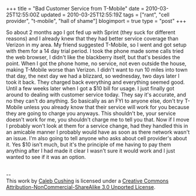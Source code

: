 +++
title = "Bad Customer Service from T-Mobile"
date = 2010-03-25T12:55:00Z
updated = 2010-03-25T12:55:19Z
tags = ["rant", "cell provider", "t-mobile", "hall of shame"]
blogimport = true 
type = "post"
+++

So about 2 months ago I got fed up with Sprint (they suck for different reasons) and I already knew that they had better service coverage than Verizon in my area. My friend suggested T-Mobile, so I went and got setup with them for a 14 day trial period. I took the phone made some calls tried the web browser, I didn't like the blackberry itself, but that's besides the point. When I got the phone home, no service, not even outside the house, making T-Mobile worse than Verizon. I didn't want to run 10 miles into town that day, the next day we had a blizzard, so wednesday, two days later I took it back. They charged back everything and everything seemed good. Until a few weeks later when I got a $10 bill for usage. I just finally got around to dealing with customer service today. They say it's accurate, and no they can't do anything. So basically as an FYI to anyone else, don't try T-Mobile unless you already know that their service will work for you because they are going to charge you anyways. This shouldn't be, your service doesn't work for me, you shouldn't charge me to tell you that. Now if I move I probably won't look at them for a service change, had they handled this in an amicable manner I probably would have as soon as there network wasn't an issue. I'm also going to tell anyone who asks about cell provider's about it. Yes $10 isn't much, but it's the principle of me having to pay them anything after I had made it clear I wasn't sure it would work and I just wanted to see if it was an option.<div class="blogger-post-footer"><br />--<br />
This <span xmlns:dc="http://purl.org/dc/elements/1.1/" href="http://purl.org/dc/dcmitype/Text" rel="dc:type">work</span> by <a xmlns:cc="http://creativecommons.org/ns#" href="http://www.xenoterracide.com" property="cc:attributionName" rel="cc:attributionURL">Caleb Cushing</a> is licensed under a <a rel="license" href="http://creativecommons.org/licenses/by-nc-sa/3.0/">Creative Commons Attribution-NonCommercial-ShareAlike 3.0 Unported License</a>.</div>

